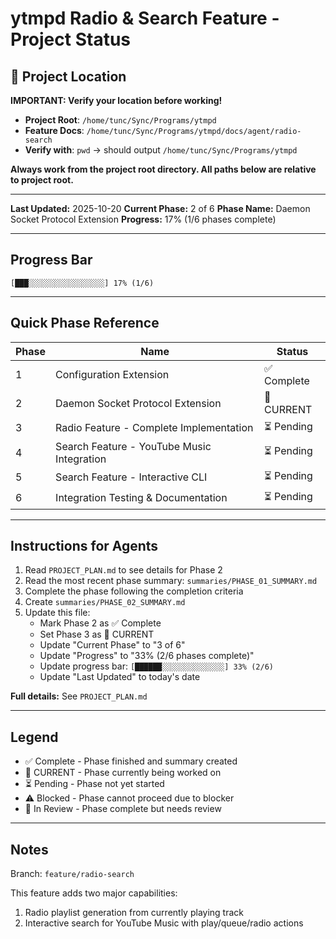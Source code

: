 # ytmpd Radio & Search Feature - Project Status

## 📍 Project Location

**IMPORTANT: Verify your location before working!**

- **Project Root**: `/home/tunc/Sync/Programs/ytmpd`
- **Feature Docs**: `/home/tunc/Sync/Programs/ytmpd/docs/agent/radio-search`
- **Verify with**: `pwd` → should output `/home/tunc/Sync/Programs/ytmpd`

**Always work from the project root directory. All paths below are relative to project root.**

---

**Last Updated:** 2025-10-20
**Current Phase:** 2 of 6
**Phase Name:** Daemon Socket Protocol Extension
**Progress:** 17% (1/6 phases complete)

---

## Progress Bar

```
[███░░░░░░░░░░░░░░░░░] 17% (1/6)
```

---

## Quick Phase Reference

| Phase | Name | Status |
|-------|------|--------|
| 1 | Configuration Extension | ✅ Complete |
| 2 | Daemon Socket Protocol Extension | 🔵 CURRENT |
| 3 | Radio Feature - Complete Implementation | ⏳ Pending |
| 4 | Search Feature - YouTube Music Integration | ⏳ Pending |
| 5 | Search Feature - Interactive CLI | ⏳ Pending |
| 6 | Integration Testing & Documentation | ⏳ Pending |

---

## Instructions for Agents

1. Read `PROJECT_PLAN.md` to see details for Phase 2
2. Read the most recent phase summary: `summaries/PHASE_01_SUMMARY.md`
3. Complete the phase following the completion criteria
4. Create `summaries/PHASE_02_SUMMARY.md`
5. Update this file:
   - Mark Phase 2 as ✅ Complete
   - Set Phase 3 as 🔵 CURRENT
   - Update "Current Phase" to "3 of 6"
   - Update "Progress" to "33% (2/6 phases complete)"
   - Update progress bar: `[██████░░░░░░░░░░░░░░] 33% (2/6)`
   - Update "Last Updated" to today's date

**Full details:** See `PROJECT_PLAN.md`

---

## Legend

- ✅ Complete - Phase finished and summary created
- 🔵 CURRENT - Phase currently being worked on
- ⏳ Pending - Phase not yet started
- ⚠️ Blocked - Phase cannot proceed due to blocker
- 🔄 In Review - Phase complete but needs review

---

## Notes

Branch: `feature/radio-search`

This feature adds two major capabilities:
1. Radio playlist generation from currently playing track
2. Interactive search for YouTube Music with play/queue/radio actions
